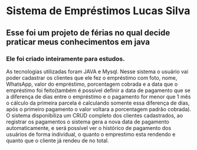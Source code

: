 # Sistema de Empréstimos Lucas Silva
<h2>Esse foi um projeto de férias no qual decide praticar meus conhecimentos em java</h2>
<h3>Ele foi criado inteiramente para estudos.</h3>
As tecnologias utilizadas foram JAVA e Mysql. Nesse sistema o usuário vai poder cadastrar os clientes que ele fez o empréstimo com foto, nome, WhatsApp, valor do empréstimo, porcentagem cobrada e a data que o empréstimo foi feito(também é possível definir a data de pagamento que se a diferença de dias entre o empréstimo e o pagamento for menor que 1 mês o cálculo da primeira parcela é calculando somente essa diferença de dias, após o primeiro pagamento o valor voltara a porcentagem padrão cobrada). O sistema disponibiliza um CRUD completo dos clientes cadastrados, ao registrar os pagamentos o sistema gera a nova data de pagamento automaticamente, e será possível ver o histórico de pagamento dos usuários de forma individual, o quanto o emprestimo esta rendendo e quanto que o cliente já rendeu de no total.
